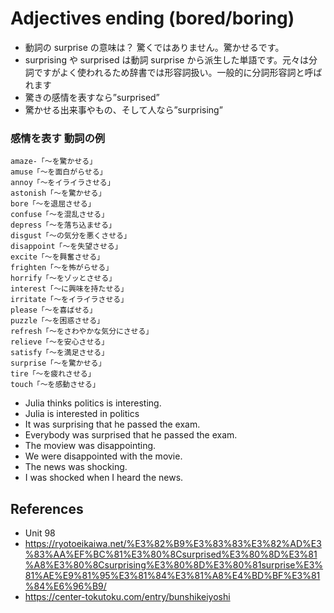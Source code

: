 # Adjectives ending (bored/boring)

- 動詞の surprise の意味は？ 驚くではありません。驚かせるです。
- surprising や surprised は動詞 surprise から派生した単語です。元々は分詞ですがよく使われるため辞書では形容詞扱い。一般的に分詞形容詞と呼ばれます
- 驚きの感情を表すなら”surprised”
- 驚かせる出来事やもの、そして人なら”surprising”

### 感情を表す 動詞の例

```text
amaze-「～を驚かせる」
amuse「～を面白がらせる」
annoy「～をイライラさせる」
astonish「～を驚かせる」
bore「～を退屈させる」
confuse「～を混乱させる」
depress「～を落ち込ませる」
disgust「～の気分を悪くさせる」
disappoint「～を失望させる」
excite「～を興奮させる」
frighten「～を怖がらせる」
horrify「～をゾッとさせる」
interest「～に興味を持たせる」
irritate「～をイライラさせる」
please「～を喜ばせる」
puzzle「～を困惑させる」
refresh「～をさわやかな気分にさせる」
relieve「～を安心させる」
satisfy「～を満足させる」
surprise「～を驚かせる」
tire「～を疲れさせる」
touch「～を感動させる」
```

- Julia thinks politics is interesting.
- Julia is interested in politics
- It was surprising that he passed the exam.
- Everybody was surprised that he passed the exam.
- The moview was disappointing.
- We were disappointed with the movie.
- The news was shocking.
- I was shocked when I heard the news.

## References

- Unit 98
- https://ryotoeikaiwa.net/%E3%82%B9%E3%83%83%E3%82%AD%E3%83%AA%EF%BC%81%E3%80%8Csurprised%E3%80%8D%E3%81%A8%E3%80%8Csurprising%E3%80%8D%E3%80%81surprise%E3%81%AE%E9%81%95%E3%81%84%E3%81%A8%E4%BD%BF%E3%81%84%E6%96%B9/
- https://center-tokutoku.com/entry/bunshikeiyoshi
